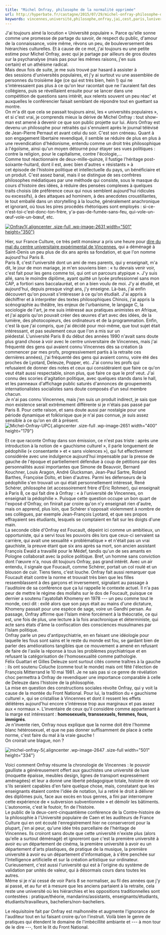 ```yaml
---
title: "Michel Onfray, philosophe de la normalité opprimée"
url: http://hyperbate.fr/castagne/2015/07/29/michel-onfray-philosophe-de-la-normalite-opprimee/
keywords: vincennes,université,philosophe,onfray,jai,cest,paris,luniversité,jy,normalité,michel,quon,opprimée,faire
---
```

J'ai toujours aimé la locution « Université populaire ». Parce qu'elle sonne comme une promesse de partage du savoir, de respect du public, d'amour de la connaissance, voire même, rêvons un peu, de bouleversement des hiérarchies culturelles. Et à cause de ce mot, j'ai toujours eu une petite estime pour Michel Onfray, avec qui je partage par ailleurs de gros doutes sur la psychanalyse (mais pas pour les mêmes raisons, j'en suis certain) et un athéisme radical.\
Mais deux fois de suite, je me suis trouvé par hasard à assister à des sessions d'universités populaires, et j'y ai surtout vu une assemblée de personnes du troisième âge (ce qui est très bien, hein !) qui ne s'intéressaient pas plus à ce qu'on leur racontait que ne l'auraient fait des collégiens, puis se réveillaient ensuite pour se lancer dans une compétition de questions sans intérêt, aux relents souvent un peu réac' et auxquelles le conférencier faisait semblant de répondre tout en guettant sa montre.\
On m'a dit que cela se passait toujours ainsi, les « universités populaires », et si c'est vrai, je comprends mieux la dérive de Michel Onfray : tout show-man est amené à devenir ce que son public projette sur lui. Alors Onfray est devenu un philosophe pour retraités qui s'ennuient après le journal télévisé de Jean-Pierre Pernaut et avant celui du soir. C'est son créneau. Quant à son engagement libertaire revendiqué, il semble se réduire de plus en plus à une revendication d'hédonisme, entendu comme un droit très philosophique à l'égoïsme, ainsi qu'un moyen détourné pour étayer ses vues politiques : contre la religion, pour le capitalisme, contre l'écologie,...\
Comme tout réactionnaire de deux-mille-quinze, il fustige l'héritage post-soixante-huitard, dont il est, avec bien d'autres « résistants » à cet épisode de l'histoire politique et intellectuelle du pays, un bénéficiaire et un produit. C'est assez banal, mais il se distingue de ses confrères philosophes médiatiques par une méthode qui consiste, sous le masque du cours d'histoire des idées, à réduire des pensées complexes à quelques traits choisis (de préférence ceux qui nous semblent aujourd'hui ridicules ou excessifs), à des attaques ad hominem, à des anecdotes croustillantes, le tout emballé dans un storytelling à la louche, généralement anachronique et ignorant, où tous les pires procédés rhétoriques sont employés : si-ce-n'est-toi-c'est-donc-ton-frère, y'a-pas-de-fumée-sans-feu, qui-vole-un-œuf-vole-un-bœuf, etc.

[![Onfray1](http://hyperbate.fr/castagne/files/2015/07/Onfray1.jpg){.aligncenter .size-full .wp-image-2631 width="501" height="350"}](http://hyperbate.fr/castagne/files/2015/07/Onfray1.jpg)

Hier, sur France Culture, ce très petit monsieur a pris une heure pour [dire du mal du centre universitaire expérimental de Vincennes](http://www.franceculture.fr/emission-contre-histoire-de-la-philosophie-la-resistance-au-nihilisme-le-cheval-de-vincennes-2015-07), qui a déménagé à Saint-Denis un peu plus de dix ans après sa fondation, et que l'on nomme aujourd'hui Paris 8.\
Paris 8, c'est l'université dont un ami de mes parents, qui y enseignait, m'a dit, le jour de mon mariage, je m'en souviens bien : « tu devrais venir voir, c'est fait pour les gens comme toi, qui ont un parcours atypique ». J'y suis allé, sans le moindre diplôme, ayant quitté un lycée professionnel sans mon CAP, a fortiori sans baccalauréat, et on a bien voulu de moi. J'y ai étudié, et aujourd'hui, depuis presque vingt ans, j'y enseigne. Là-bas, j'ai enfin découvert qu'on pouvait s'intéresser à ce qu'on étudiait. J'ai appris à déchiffrer et à interpréter des textes philosophiques Chinois, j'ai appris la scénographie au théâtre, les enjeux de l'urbanisme, le langage C, la sociologie de l'art, je me suis intéressé aux pratiques animistes en Afrique, et j'ai appris qu'on pouvait créer des œuvres d'art avec des idées, de la lumière, des photocopieurs, des ordinateurs et de la programmation. Enfin, c'est là que j'ai compris, que j'ai décidé pour moi-même, que tout sujet était intéressant, et pas seulement ceux que l'on a mis sur un piédestal. L'université Paris 8 du début des années 1990 n'avait sans doute plus grand chose à voir avec le centre universitaire de Vincennes, mais j'ai fréquenté des gens qui avaient connu Vincennes dès sa création (à commencer par mes profs, progressivement partis à la retraite ces dernières années), j'ai fréquenté des gens qui avaient connu, voire été des proches de Lyotard, Deleuze, Popper, etc. J'ai connu les profs qui refusaient de donner des notes et ceux qui considéraient que faire ce qu'on veut était aussi respectable, sinon plus, que faire ce que le prof veut. J'ai connu des scories d'agitation politique, avec quelques stands dans le hall, et les panneaux d'affichage public saturés d'annonces de groupements internationalistes socialistes sans doute composés d'un seul membre chacun.\
Je n'ai pas connu Vincennes, mais j'en suis un produit indirect, je sais que mon existence serait extrêmement différente si je n'étais pas passé par Paris 8. Pour cette raison, et sans doute aussi par nostalgie pour une période dynamique et folklorique que je n'ai pas connue, je suis assez sensible à ce qu'on en dit à présent.\
![Michel-Onfray-UPC](http://hyperbate.fr/castagne/files/2015/07/Michel-Onfray-UPC.jpg){.aligncenter .size-full .wp-image-2651 width="400" height="179"}

Et ce que raconte Onfray dans son émission, ce n'est pas triste : après une introduction à la notion de « gauchisme culturel », il parle longuement de pédophilie (« consentante » et « sans violences »), qui fut effectivement considérée avec une indulgence aujourd'hui impensable par la presse de gauche de l'époque et partiellement défendue à coup de pétitions par des personnalités aussi importantes que Simone de Beauvoir, Bernard Kouchner, Louis Aragon, André Glucksman, Jean-Paul Sartre, Roland Barthes, Françoise Dolto, et bien d'autres. Parmi les défenseurs de la pédophilie s'en trouvait un qui était personnellement intéressé, René Schérer, philosophe (et accessoirement frère d'Éric Rohmer), qui enseignait à Paris 8, ce qui fait dire à Onfray : « à l'université de Vincennes, on enseignait la pédophilie ». Puisque cette question occupe un bon quart de l'exposé d'Onfray, on finirait par croire qu'on n'y enseignait rien d'autre, mais on apprend, plus loin, que Schérer s'opposait violemment à nombre de ses collègues, par exemple Jean-François Lyotard, et que ses propos effrayaient ses étudiants, lesquels se comptaient en fait sur les doigts d'une main.\
La seconde cible d'Onfray est Foucault, dépeint ici comme un ambitieux, un opportuniste, qui a servi tous les pouvoirs dès lors que ceux-ci servaient sa carrière, qui avait une sexualité « problématique » et n'était pas un vrai gauchiste, la preuve étant que six ans après sa mort, son ancien assistant François Ewald a travaillé pour le Médef, tandis qu'un de ses amants en Pologne collaborait avec la police politique. Bref, un homme sans conviction dont l'œuvre n'a, nous dit toujours Onfray, pas grand intérêt. Avec un air entendu, il signale que Foucault, comme Schérer, portait un col roulé et un blouson de cuir. Tiens tiens, c'est louche. Onfray fait aussi remarquer que Foucault était contre la norme et trouvait très bien que les filles ressemblassent à des garçons et inversement, signalant au passage à l'auditoire de sa conférence que ça lui rappelle le contexte actuel. Il n'a pas peur de mettre le régime des mollahs sur le dos de Foucault, puisque ce dernier a soutenu l'ayatollah Khomeny en 1978 --- un peu comme tout le monde, ceci dit : exilé alors que son pays était au mains d'une dictature, Khomeny passait pour une espèce de sage, voire un Gandhi persan. Au passage, Onfray affirme que l'Islam mène forcément à la théocratie, ce qui est, une fois de plus, une lecture à la fois anachronique et déterministe, qui acte sans états d'âme la confiscation des consciences musulmanes par l'Islam politique.\
Onfray parle un peu d'antipsychiatrie, en en faisant une idéologie pour laquelle les fous sont sains et le reste du monde est fou, se gardant bien de parler des améliorations tangibles que ce mouvement a amené en refusant de faire de l'asile la réponse à tous les problèmes psychiatrique et en refusant la catégorisation de l'homosexualité comme pathologie.\
Félix Guattari et Gilles Deleuze sont surtout cités comme traîtres à la gauche : ils ont soutenu Coluche (comme tout le monde) mais ont fêté l'élection de François Mitterrand le 10 mai 1981. Je ne sais pas si ce genre de révélation choc permettra à Onfray de revendiquer une importance comparable à celle de Deleuze dans l'histoire de la philosophie.\
La mise en question des constructions sociales révolte Onfray, qui y voit la cause de la montée du Front National. Pour lui, la tradition du « gauchisme culturel », qui se cristallise à Vincennes et dont il ressent les effets délétères aujourd'hui encore s'intéresse trop aux marginaux et pas assez aux « normaux ». L'inventaire de ceux qu'il considère comme appartenant à la marge est intéressant : **homosexuels, transsexuels, femmes, fous, immigrés**.\
Je n'invente rien, Onfray nous explique que la norme doit être l'homme blanc hétérosexuel, et que ne pas donner suffisamment de place à cette norme, c'est faire du mal à la vraie gauche !\
On croirait une blague, non ?

![michel-onfray-5](http://hyperbate.fr/castagne/files/2015/07/michel-onfray-5-e1438191366632.jpg){.aligncenter .wp-image-2647 .size-full width="501" height="334"}

Voici comment Onfray résume la chronologie de Vincennes : le pouvoir gaulliste a généreusement offert aux gauchistes une université de luxe (moquette épaisse, meubles design, lignes de transport expressément aménagées) et leur a donné une liberté pédagogique totale, histoire de voir s'ils seraient capables d'en faire quelque chose, mais, constatant que les enseignants étaient contre l'idée de notation, lui a retiré le droit à délivrer des diplômes puis, face aux excès en tous genres, a fini par interrompre cette expérience de « subversion subventionnée » et démolir les bâtiments. L'autonomie, c'est le foutoir, fin de l'histoire.\
Le public de la deux-cent-cinquantième conférence de la Contre-histoire de la philosophie à l'Université populaire de Caen et les auditeurs de France Culture qui en ont écouté l'enregistrement hier ne conserveront pour la plupart, j'en ai peur, qu'une idée très parcellaire de l'héritage de Vincennes. Ils croiront sans doute que cette université n'existe plus (alors qu'elle a surtout déménagé) et ignoreront que c'est la première université à avoir eu un département de cinéma, la première université à avoir eu un département d'arts plastiques, de pratique de la musique, la première université à avoir eu un département d'informatique, à s'être penchée sur l'Intelligence artificielle et sur la création artistique sur ordinateur. Curieusement, c'est aussi l'université qui est à l'origine du système de validation par unités de valeur, qui à désormais cours dans toutes les autres.\
Même si je n'ai cessé de voir Paris 8 se normaliser, au fil des années que j'y ai passé, et au fur et à mesure que les anciens partaient à la retraite, cela reste une université où les hiérarchies et les oppositions traditionnelles sont contestées : pratique/théorie, mandarins/assistants, enseignants/étudiants, étudiants/travailleurs, bacheliers/non-bacheliers.

Le réquisitoire fait par Onfray est malhonnête et augmente l'ignorance de l'auditeur tout en lui faisant croire qu'on l'instruit. Voilà bien le genre de pratiques qui étendent le domaine de l'imbécillité ambiante et --- à mon tour de le dire ---, font le lit du Front National.
